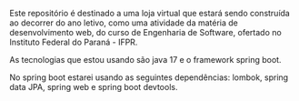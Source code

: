 Este repositório é destinado a uma loja virtual que estará sendo construída ao decorrer do ano letivo, como uma atividade da matéria de desenvolvimento web, do curso de Engenharia de Software, ofertado no Instituto Federal do Paraná - IFPR. 

As tecnologias que estou usando são java 17 e o framework spring boot.

No spring boot estarei usando as seguintes dependências: lombok, spring data JPA, spring web e spring boot devtools.
